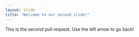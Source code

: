 ```yaml
---
layout: slide
title: "Welcome to our second slide!"
---
```

This is the second pull request.
Use the left arrow to go back!
